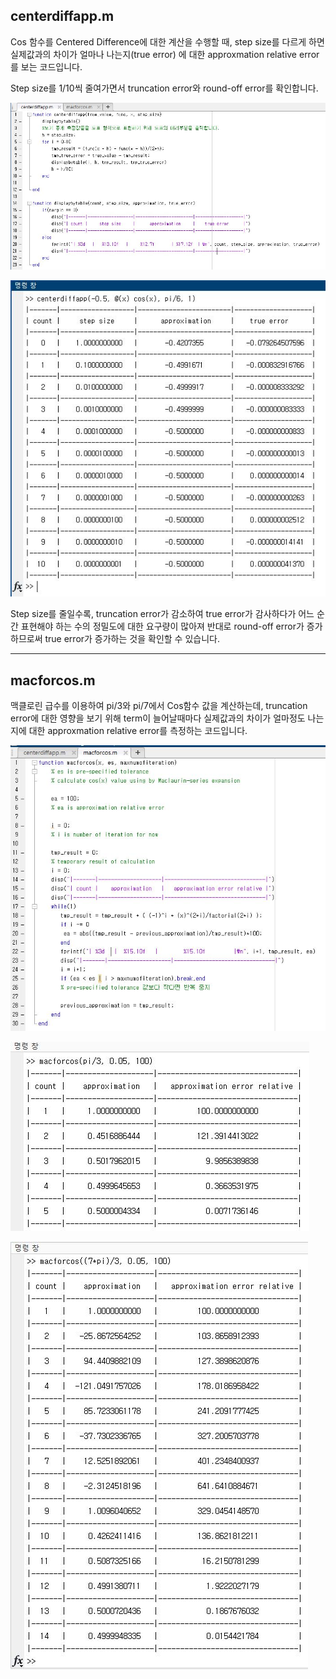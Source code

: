 ## centerdiffapp.m

Cos 함수를 Centered Difference에 대한 계산을 수행할 때, step size를 다르게 하면 실제값과의 차이가 얼마나 나는지(true error)
에 대한 approxmation relative error를 보는 코드입니다.

Step size를 1/10씩 줄여가면서 truncation error와 round-off error를 확인합니다.

![result](./image/4.22script.JPG)

![result](./image/4.22result.JPG)

Step size를 줄일수록, truncation error가 감소하여 true error가 감사하다가 어느 순간 표현해야 하는 수의 정밀도에 대한 요구량이 많아져 반대로 round-off error가 증가하므로써
true error가 증가하는 것을 확인할 수 있습니다.

*** 

## macforcos.m

맥클로린 급수를 이용하여 pi/3와 pi/7에서 Cos함수 값을 계산하는데, truncation error에 대한 영향을 보기 위해 
term이 늘어날때마다 실제값과의 차이가 얼마정도 나는지에 대한 approxmation relative 
error를 측정하는 코드입니다.

![result](./image/4.25script.JPG)

![result](./image/4.25result1.JPG)

![result](./image/4.25result2.JPG)